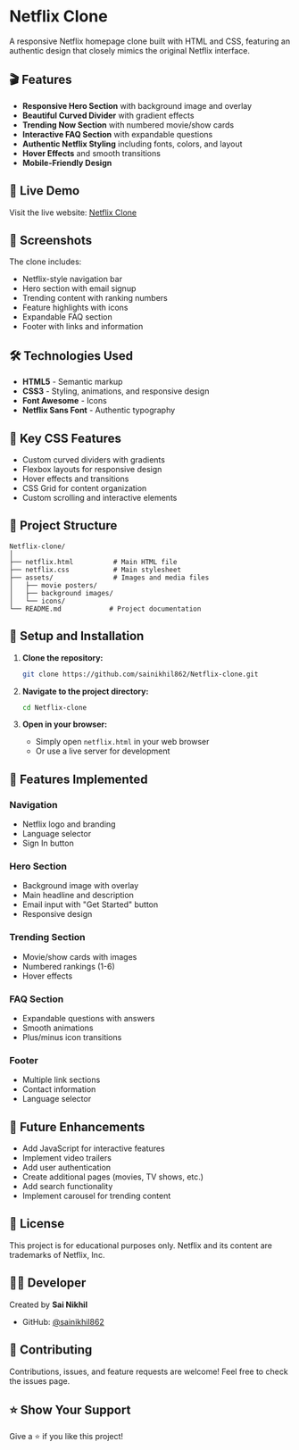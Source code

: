# Netflix Clone

A responsive Netflix homepage clone built with HTML and CSS, featuring an authentic design that closely mimics the original Netflix interface.

## 🎬 Features

- **Responsive Hero Section** with background image and overlay
- **Beautiful Curved Divider** with gradient effects
- **Trending Now Section** with numbered movie/show cards
- **Interactive FAQ Section** with expandable questions
- **Authentic Netflix Styling** including fonts, colors, and layout
- **Hover Effects** and smooth transitions
- **Mobile-Friendly Design**

## 🚀 Live Demo

Visit the live website: [Netflix Clone](https://sainikhil862.github.io/Netflix-clone/)

## 📱 Screenshots

The clone includes:
- Netflix-style navigation bar
- Hero section with email signup
- Trending content with ranking numbers
- Feature highlights with icons
- Expandable FAQ section
- Footer with links and information

## 🛠️ Technologies Used

- **HTML5** - Semantic markup
- **CSS3** - Styling, animations, and responsive design
- **Font Awesome** - Icons
- **Netflix Sans Font** - Authentic typography

## 🎨 Key CSS Features

- Custom curved dividers with gradients
- Flexbox layouts for responsive design
- Hover effects and transitions
- CSS Grid for content organization
- Custom scrolling and interactive elements

## 📁 Project Structure

```
Netflix-clone/
│
├── netflix.html          # Main HTML file
├── netflix.css           # Main stylesheet
├── assets/               # Images and media files
│   ├── movie posters/
│   ├── background images/
│   └── icons/
└── README.md            # Project documentation
```

## 🔧 Setup and Installation

1. **Clone the repository:**
   ```bash
   git clone https://github.com/sainikhil862/Netflix-clone.git
   ```

2. **Navigate to the project directory:**
   ```bash
   cd Netflix-clone
   ```

3. **Open in your browser:**
   - Simply open `netflix.html` in your web browser
   - Or use a live server for development

## 🌟 Features Implemented

### Navigation
- Netflix logo and branding
- Language selector
- Sign In button

### Hero Section
- Background image with overlay
- Main headline and description
- Email input with "Get Started" button
- Responsive design

### Trending Section
- Movie/show cards with images
- Numbered rankings (1-6)
- Hover effects

### FAQ Section
- Expandable questions with answers
- Smooth animations
- Plus/minus icon transitions

### Footer
- Multiple link sections
- Contact information
- Language selector

## 🎯 Future Enhancements

- Add JavaScript for interactive features
- Implement video trailers
- Add user authentication
- Create additional pages (movies, TV shows, etc.)
- Add search functionality
- Implement carousel for trending content

## 📄 License

This project is for educational purposes only. Netflix and its content are trademarks of Netflix, Inc.

## 👨‍💻 Developer

Created by **Sai Nikhil**
- GitHub: [@sainikhil862](https://github.com/sainikhil862)

## 🤝 Contributing

Contributions, issues, and feature requests are welcome! Feel free to check the issues page.

## ⭐ Show Your Support

Give a ⭐️ if you like this project!

